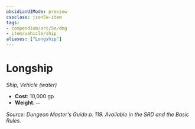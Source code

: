 ```yaml
---
obsidianUIMode: preview
cssclass: json5e-item
tags:
- compendium/src/5e/dmg
- item/vehicle/ship
aliases: ["Longship"]
---
```

# Longship
*Ship, Vehicle (water)*  

- **Cost**: 10,000 gp
- **Weight**: ⏤

*Source: Dungeon Master's Guide p. 119. Available in the SRD and the Basic Rules.*